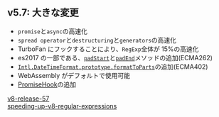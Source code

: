 ## v5.7: 大きな変更

* `promise`と`async`の高速化
* `spread operator`と`destructuring`と`generators`の高速化
* TurboFan にフックすることにより、`RegExp`全体が 15%の高速化
* es2017 の一部である、[`padStart`](https://developer.mozilla.org/en-US/docs/Web/JavaScript/Reference/Global_Objects/String/padStart)と[`padEnd`](https://developer.mozilla.org/en-US/docs/Web/JavaScript/Reference/Global_Objects/String/padEnd)メソッドの追加(ECMA262)
* [`Intl.DateTimeFormat.prototype.formatToParts`](https://developer.mozilla.org/en-US/docs/Web/JavaScript/Reference/Global_Objects/DateTimeFormat/formatToParts)の追加(ECMA402)
* WebAssembly がデフォルトで使用可能
* [PromiseHook](https://docs.google.com/document/d/1rda3yKGHimKIhg5YeoAmCOtyURgsbTH_qaYR79FELlk/edit)の追加

[v8-release-57](https://v8project.blogspot.jp/2017/02/v8-release-57.html)  
[speeding-up-v8-regular-expressions](https://v8project.blogspot.jp/2017/01/speeding-up-v8-regular-expressions.html)
